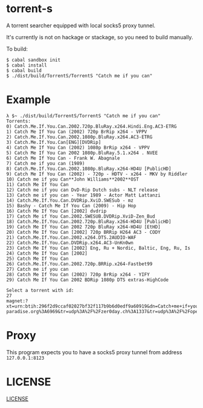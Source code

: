 # torrent-s

A torrent searcher equipped with local socks5 proxy tunnel.

It's currently is not on hackage or stackage, so you need to build manually.

To build:
```shell
$ cabal sandbox init
$ cabal install
$ cabal build
$ ./dist/build/TorrentS/TorrentS "Catch me if you can"
```

# Example
```
λ $~ ./dist/build/TorrentS/TorrentS "Catch me if you can"
Torrents:
0) Catch.Me.If.You.Can.2002.720p.BluRay.x264.Hindi.Eng.AC3-ETRG
1) Catch Me If You Can (2002) 720p BrRip x264 - VPPV
2) Catch.Me.If.You.Can.2002.1080p.BluRay.x264.AC3-ETRG
3) Catch.Me.If.You.Can[ENG][DVDRip]
4) Catch Me If You Can (2002) 1080p BrRip x264 - VPPV
5) Catch Me If You Can 2002 1080p.BluRay.5.1.x264 . NVEE
6) Catch Me If You Can - Frank W. Abagnale
7) Catch me if you can (1989)
8) Catch.Me.If.You.Can.2002.1080p.BluRay.x264-HD4U [PublicHD]
9) Catch Me If You Can (2002) - 720p - HDTV - x264 - MKV by Riddler
10) Catch me if you Can**John Williams**2002**OST
11) Catch Me If You Can
12) Catch me if you can DvD-Rip Dutch subs - NLT release
13) Catch me if you can - Year 1989 - Actor Matt Lattanzi
14) Catch.Me.If.You.Can.DVDRip.XviD.SWESub - mz
15) Bashy - Catch Me If You Can (2009) - Hip Hop
16) Catch Me If You Can [2002] dvdrip
17) Catch Me if You Can.2002.SWESUB.DVDRip.XviD-Zen_Bud
18) Catch.Me.If.You.Can.2002.720p.BluRay.x264-HD4U [PublicHD]
19) Catch Me If You Can 2002 720p BluRay x264-HD4U [EtHD]
20) Catch Me If You Can [2002] 720p BRRip H264 AC3 - CODY
21) Catch.Me.If.You.Can.2002.x264.DTS.2AUDIO-WAF
22) Catch.Me.If.You.Can.DVDRip.x264.AC3-UnKn0wn
23) Catch Me If You Can [2002] Eng, Ru + Nordic, Baltic, Eng, Ru, Is
24) Catch Me If You Can [2002]
25) Catch Me If You Can
26) Catch.Me.If.You.Can.2002.720p.BRRip.x264-Fastbet99
27) Catch me if you can
28) Catch Me If You Can (2002) 720p BrRip x264 - YIFY
29) Catch Me If You Can 2002 BDRip 1080p DTS extras-HighCode

Select a torrent with id:
27
magnet:?xt=urn:btih:296f2d9ccaf02027bf32f117b9b6d0edf9a60919&dn=Catch+me+if+you+can&tr=udp%3A%2F%2Ftracker.leechers-paradise.org%3A6969&tr=udp%3A%2F%2Fzer0day.ch%3A1337&tr=udp%3A%2F%2Fopen.demonii.com%3A1337&tr=udp%3A%2F%2Ftracker.coppersurfer.tk%3A6969&tr=udp%3A%2F%2Fexodus.desync.com%3A6969
```

# Proxy
This program expects you to have a socks5 proxy tunnel from address `127.0.0.1:8123`

# LICENSE
[LICENSE](https://github.com/yigitozkavci/torrent-s/blob/master/LICENSE)
